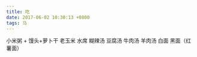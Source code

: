 ```yaml
---
title: 吃
date: 2017-06-02 10:30:13 +0800
tags: 马
---
```

小米粥  + 馒头+萝卜干
老玉米
 水席  糊辣汤 豆腐汤 牛肉汤 羊肉汤 白面 黑面（红薯面）